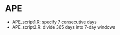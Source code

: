 # APE

- APE_script1.R: specify 7 consecutive days
- APE_script2.R: divide 365 days into 7-day windows
